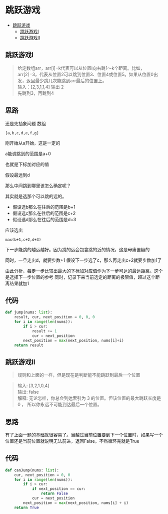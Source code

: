 # 跳跃游戏

- [跳跃游戏](#跳跃游戏)
    - [跳跃游戏I](#跳跃游戏i)
    - [跳跃游戏II](#跳跃游戏ii)

## 跳跃游戏I
> 给定数组arr，arr[i]=k代表可以从位置i向右跳1～k个距离。比如，arr[2]=3，代表从位置2可以跳到位置3、位置4或位置5。如果从位置0出发，返回最少跳几次能跳到arr最后的位置上。  
输入：[2,3,1,1,4]
输出 2  
先跳到3，再跳到4  

**思路**
--------------------

还是先抽象问题
数组

`
[a,b,c,d,e,f,g]
`

刚开始从a开始，这是一定的

a能调跳到的范围是a+0

也就是下标加对应的值

假设最远到d

那么中间跳到哪里该怎么确定呢？

其实就是选那个可以跳的远的。
- 假设选b那么在往后的范围是b+1
- 假设选c那么在往后的范围是c+2
- 假设选d那么在往后的范围是d+3

应该选出

`
max(b+1,c+2,d+3)
`

下一步能跳的越远越好。因为跳的远会包含跳的近的情况，这是毋庸置疑的

同时，一旦走出d，就要步数+1
假设下一步选了c，那么再走出c+2就要步数加1了

由此分析，每走一步比较出最大的下标加对应值作为下一步可达的最远距离。这个是选择下一步位置的参考
同时，记录下来当前选定的距离的极限值，超过这个距离结果就加1


**代码**
--------------------

```python
def jump(nums: list):
    result, cur, next_position = 0, 0, 0
    for i in range(len(nums)):
        if i > cur:
            result += 1
            cur = next_position
        next_position = max(next_position, nums[i]+i)
    return result
```

## 跳跃游戏II
> 规则和上面的一样，但是现在是判断能不能跳跃到最后一个位置

> 输入: [3,2,1,0,4]  
输出: false  
解释: 无论怎样，你总会到达索引为 3 的位置。但该位置的最大跳跃长度是 0 ， 所以你永远不可能到达最后一个位置。  

**思路**
--------------------

有了上面一题的基础就很容易了。当越过当前位置要到下一个位置时，如果写一个位置还是当前位置就说明无法前进，返回False。不然循环完就是True

**代码**
--------------------

```python
def canJump(nums: list):
    cur, next_position = 0, 0
    for i in range(len(nums)):
        if i > cur:
            if next_position == cur:
                return False
            cur = next_position
        next_position = max(next_position, nums[i] + i)
    return True
```

